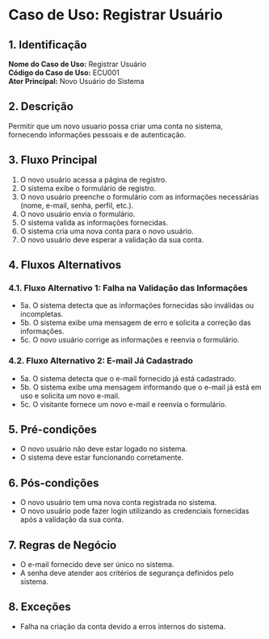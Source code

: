 # Caso de Uso: Registrar Usuário

## 1. Identificação
**Nome do Caso de Uso:** Registrar Usuário  
**Código do Caso de Uso:** ECU001  
**Ator Principal:** Novo Usuário do Sistema

## 2. Descrição
Permitir que um novo usuario possa criar uma conta no sistema, fornecendo informações pessoais e de autenticação.

## 3. Fluxo Principal
1. O novo usuário acessa a página de registro.
2. O sistema exibe o formulário de registro.
3. O novo usuário preenche o formulário com as informações necessárias (nome, e-mail, senha, perfil, etc.).
4. O novo usuário envia o formulário.
5. O sistema valida as informações fornecidas.
6. O sistema cria uma nova conta para o novo usuário.
7. O novo usuário deve esperar a validação da sua conta.

## 4. Fluxos Alternativos
### 4.1. Fluxo Alternativo 1: Falha na Validação das Informações
- 5a. O sistema detecta que as informações fornecidas são inválidas ou incompletas.
- 5b. O sistema exibe uma mensagem de erro e solicita a correção das informações.
- 5c. O novo usuário corrige as informações e reenvia o formulário.

### 4.2. Fluxo Alternativo 2: E-mail Já Cadastrado
- 5a. O sistema detecta que o e-mail fornecido já está cadastrado.
- 5b. O sistema exibe uma mensagem informando que o e-mail já está em uso e solicita um novo e-mail.
- 5c. O visitante fornece um novo e-mail e reenvia o formulário.

## 5. Pré-condições
- O novo usuário não deve estar logado no sistema.
- O sistema deve estar funcionando corretamente.

## 6. Pós-condições
- O novo usuário tem uma nova conta registrada no sistema.
- O novo usuário pode fazer login utilizando as credenciais fornecidas após a validação da sua conta.

## 7. Regras de Negócio
- O e-mail fornecido deve ser único no sistema.
- A senha deve atender aos critérios de segurança definidos pelo sistema.

## 8. Exceções
- Falha na criação da conta devido a erros internos do sistema.

